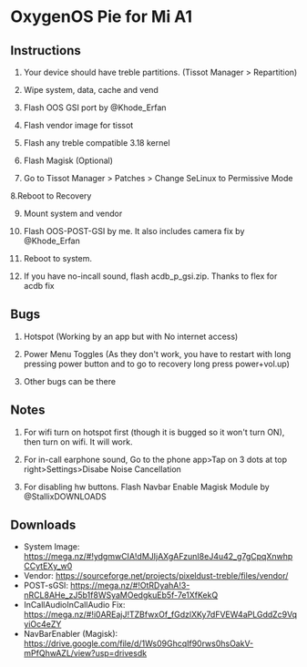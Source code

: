 # OxygenOS Pie for Mi A1

## Instructions

1. Your device should have treble partitions. (Tissot Manager > Repartition)

2. Wipe system, data, cache and vend

3. Flash OOS GSI port by @Khode_Erfan 

4. Flash vendor image for tissot

5. Flash any treble compatible 3.18 kernel

6. Flash Magisk (Optional)

7. Go to Tissot Manager > Patches > Change SeLinux to Permissive Mode

8.Reboot to Recovery

9. Mount system and vendor

10. Flash OOS-POST-GSI by me. It also includes camera fix by @Khode_Erfan

11. Reboot to system.

12. If you have no-incall sound, flash acdb_p_gsi.zip. Thanks to flex for acdb fix

## Bugs
1. Hotspot (Working by an app but with No internet access)

2. Power Menu Toggles (As they don't work, you have to restart with long pressing power button and to go to recovery long press power+vol.up)

3. Other bugs can be there

## Notes

1. For wifi turn on hotspot first (though it is bugged so it won't turn ON), then turn on wifi. It will work.

2. For in-call earphone sound, Go to the phone app>Tap on 3 dots at top right>Settings>Disabe Noise Cancellation

3. For disabling hw buttons. Flash Navbar Enable Magisk Module by @StallixDOWNLOADS

## Downloads
- System Image: https://mega.nz/#!ydgmwCIA!dMJIjAXgAFzunI8eJ4u42_g7gCpqXnwhpCCytEXy_w0
- Vendor: https://sourceforge.net/projects/pixeldust-treble/files/vendor/
- POST-sGSI: https://mega.nz/#!OtRDyahA!3-nRCL8AHe_zJ5b1f8WSyaMOedgkuEb5f-7e1XfKekQ
- InCallAudioInCallAudio Fix: https://mega.nz/#!i0AREajJ!TZBfwxOf_fGdzlXKy7dFVEW4aPLGddZc9VqyiOc4eZY
- NavBarEnabler (Magisk): https://drive.google.com/file/d/1Ws09GhcqIf90rws0hsOakV-mPfQhwAZL/view?usp=drivesdk